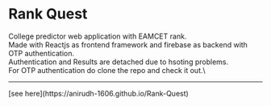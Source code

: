# Rank Quest

College predictor web application with EAMCET rank.\
Made with Reactjs as frontend framework and firebase as backend with OTP authentication.\
Authentication and Results are detached due to hsoting problems.\
For OTP authentication do clone the repo and check it out.\

<hr/>
[see here](https://anirudh-1606.github.io/Rank-Quest)


